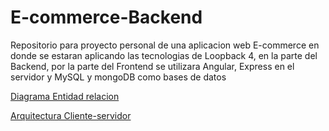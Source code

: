 # E-commerce-Backend

Repositorio para proyecto personal de una aplicacion web E-commerce en donde se estaran aplicando las tecnologias de Loopback 4, en la parte del Backend, por la parte del Frontend se utilizara Angular, Express en el servidor y MySQL y mongoDB como bases de datos 

[Diagrama Entidad relacion](https://viewer.diagrams.net/index.html?tags=%7B%7D&highlight=0000ff&edit=_blank&layers=1&nav=1&title=E-commerce#Uhttps%3A%2F%2Fdrive.google.com%2Fuc%3Fid%3D1NCju0CgsHMBYqME5B8fo_Xsj6qBsouL7%26export%3Ddownload)

[Arquitectura Cliente-servidor](https://viewer.diagrams.net/?tags=%7B%7D&highlight=0000ff&edit=_blank&layers=1&nav=1#G16uAgRMlE1SzCQI2yBgXkWfq1vcc7C4bB)
